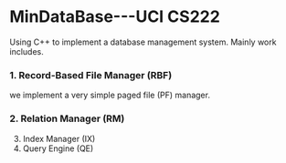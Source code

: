 # MinDataBase---UCI CS222
Using C++ to implement a database management system. Mainly work includes.
### 1. Record-Based File Manager (RBF)
we implement a very simple paged file (PF) manager.

### 2. Relation Manager (RM)
3. Index Manager (IX)
4. Query Engine (QE)	



